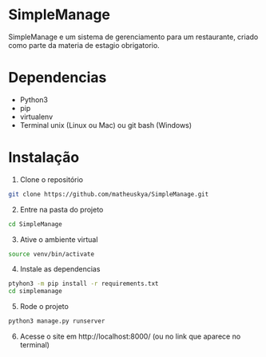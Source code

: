 # SimpleManage
 SimpleManage e um sistema de gerenciamento para um restaurante, criado como parte da materia de estagio obrigatorio.


# Dependencias
- Python3
- pip
- virtualenv
- Terminal unix (Linux ou Mac) ou git bash (Windows)

# Instalação

1. Clone o repositório
```bash
git clone https://github.com/matheuskya/SimpleManage.git
```

2. Entre na pasta do projeto
```bash
cd SimpleManage
```

3. Ative o ambiente virtual
```bash
source venv/bin/activate
```

4. Instale as dependencias
```bash
ptyhon3 -m pip install -r requirements.txt
cd simplemanage
``` 

5. Rode o projeto
```bash
python3 manage.py runserver
```

6. Acesse o site em http://localhost:8000/ (ou no link que aparece no terminal)